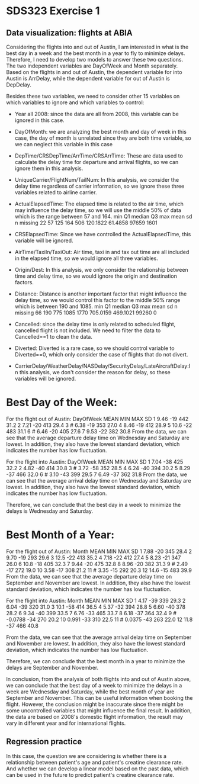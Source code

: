 # SDS323 Exercise 1


## Data visualization: flights at ABIA

Considering the flights into and out of Austin, I am interested in what is the best day in a week and the best month in a year to fly to minimize delays. Therefore, I need to develop two models to answer these two questions. The two independent variables are DayOfWeek and Month separately. Based on the flights in and out of Austin, the dependent variable for into Austin is ArrDelay, while the dependent variable for out of Austin is DepDelay.

Besides these two variables, we need to consider other 15 variables on which variables to ignore and which variables to control:

 - Year all 2008: since the data are all from 2008, this variable can be ignored in this case.
 
 - DayOfMonth: we are analyzing the best month and day of week in this case, the day of month is unrelated since they are both time variable, so we can neglect this variable in this case
 
 - DepTime/CRSDepTime/ArrTime/CRSArrTime: These are data used to calculate the delay time for departure and arrival flights, so we can ignore them in this analysis.
 
 - UniqueCarrier/FlightNum/TailNum: In this analysis, we consider the delay time regardless of carrier information, so we ignore these three variables related to airline carrier.
 
 - ActualElapsedTime: The elapsed time is related to the air time, which may influence the delay time, so we will use the middle 50% of data which is the range between 57 and 164.
    min Q1 median  Q3 max   mean      sd     n     missing
     22 57    125 164 506 120.1822 61.4858 97659    1601
 
 - CRSElapsedTime: Since we have controlled the ActualElapsedTime, this variable will be ignored.
 
 - AirTime/TaxiIn/TaxiOut: Air time, taxi in and tax out time are all included in the elapsed time, so we would ignore all three variables.
 
 - Origin/Dest: In this analysis, we only consider the relationship between time and delay time, so we would ignore the origin and destination factors.
 
 - Distance: Distance is another important factor that might influence the delay time, so we would control this factor to the middle 50% range which is between 190 and 1085.
    min  Q1 median   Q3  max     mean     sd      n     missing
     66  190  775   1085 1770 705.0159 469.1021 99260       0
 
 - Cancelled: since the delay time is only related to scheduled flight, cancelled flight is not included. We need to filter the data to Cancelled==1 to clean the data.
 
 - Diverted: Diverted is a rare case, so we should control variable to Diverted==0, which only consider the case of flights that do not divert.
 
 - CarrierDelay/WeatherDelay/NASDelay/SecurityDelay/LateAircraftDelay:In this analysis, we don't consider the reason for delay, so these variables will be ignored.

# Best Day of the Week:

For the flight out of Austin:
 DayOfWeek       MEAN   MIN   MAX   SD
 1               9.46   -19   442  31.2
 2               7.21   -20   413  29.4
 3             # 6.38   -19   353  27.0
 4               8.46   -19   412  28.9
 5               10.6    -22   483  31.1
 6             # 6.46   -20   405  27.6
 7               9.53   -22   382  30.8
From the data, we can see that the average departure delay time on Wednesday and Saturday are lowest. In addition, they also have the lowest standard deviation, which indicates the number has low fluctuation.

For the flight into Austin:
 DayOfWeek MEAN   MIN   MAX   SD
 1         7.04   -38   425  32.2
 2         4.82   -40   414  30.8
 3       # 3.72   -58   352  28.5
 4         6.24   -40   394  30.2
 5         8.29   -37   466  32.0
 6       # 3.10   -43   399  29.5
 7         6.49   -37   362  31.8
From the data, we can see that the average arrival delay time on Wednesday and Saturday are lowest. In addition, they also have the lowest standard deviation, which indicates the number has low fluctuation.

Therefore, we can conclude that the best day in a week to minimize the delays is Wednesday and Saturday.

# Best Month of a Year:

For the flight out of Austin:
  Month  MEAN   MIN   MAX   SD
   1     7.88   -20   345  28.4
   2     9.70   -19   293  29.6
   3     12.5   -22   413  35.2
   4     7.18   -22   412  27.4
   5     8.23   -21   347  26.0
   6     10.8   -18   405  32.3
   7     9.44   -20   475  32.8
   8     8.96   -20   382  31.3
   9   # 2.49   -17   272  19.0
  10     3.58   -17   308  21.2
  11   # 3.35   -15   292  20.3
  12     14.6   -15   483  39.9
From the data, we can see that the average departure delay time on September and November are lowest. In addition, they also have the lowest standard deviation, which indicates the number has low fluctuation.

For the flight into Austin:
 Month MEAN      MIN   MAX   SD
  1     4.17     -39   339  29.3
  2     6.04     -39   320  31.0
  3     10.1     -58   414  36.5
  4     5.37     -32   394  28.8
  5     6.60     -40   378  28.2
  6     9.34     -40   399  33.5
  7     6.76     -33   465  33.7
  8     6.18     -37   364  32.4
  9  # -0.0788   -34   270  20.2
 10    0.991     -33   310  22.5
 11  # 0.0375    -43   263  22.0
 12    11.8      -37   466  40.8

From the data, we can see that the average arrival delay time on September and November are lowest. In addition, they also have the lowest standard deviation, which indicates the number has low fluctuation.

Therefore, we can conclude that the best month in a year to minimize the delays are September and November.

In conclusion, from the analysis of both flights into and out of Austin above, we can conclude that the best day of a week to minimize the delays in a week are Wednesday and Saturday, while the best month of year are September and November. This can be useful information when booking the flight. However, the conclusion might be inaccurate since there might be some uncontrolled variables that might influence the final result. In addition, the data are based on 2008's domestic flight information, the result may vary in different year and for international flights.


## Regression practice

In this case, the question we are considering is whether there is a relationship between patient's age and patient's creatine clearance rate. And whether we can develop a linear model based on the past data, which can be used in the future to predict patient's creatine clearance rate.

